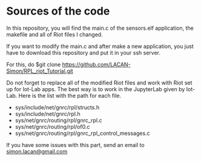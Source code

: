 # Sources of the code 

In this repository, you will find the main.c of the sensors.elf application, the makefile and all of Riot files I changed. 

If you want to modify the main.c and after make a new application, you just have to download this repository and put it in your ssh server. 

For this, do $git clone https://github.com/LACAN-Simon/RPL_riot_Tutorial.git

Do not forget to replace all of the modified Riot files and work with Riot set up for Iot-Lab apps. The best way is to work in the JupyterLab given by Iot-Lab. Here is the list with the path for each file. 

- sys/include/net/gnrc/rpl/structs.h
- sys/include/net/gnrc/rpl.h 
- sys/net/gnrc/routing/rpl/gnrc_rpl.c
- sys/net/gnrc/routing/rpl/of0.c 
- sys/net/gnrc/routing/rpl/gnrc_rpl_control_messages.c

If you have some issues with this part, send an email to simon.lacan@gmail.com
